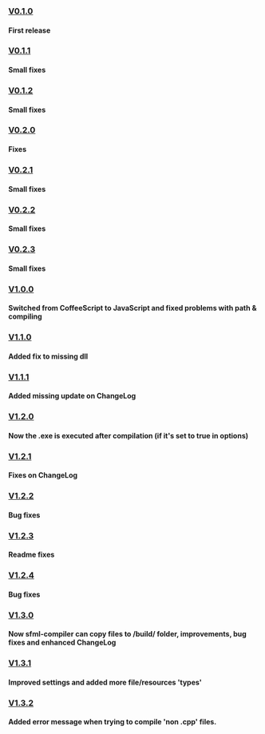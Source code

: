 ### [V0.1.0](https://github.com/brhaka/sfml-compiler/releases/tag/v0.1.0)
#### First release
### [V0.1.1](https://github.com/brhaka/sfml-compiler/releases/tag/v0.1.1)
#### Small fixes
### [V0.1.2](https://github.com/brhaka/sfml-compiler/releases/tag/v0.1.2)
#### Small fixes
### [V0.2.0](https://github.com/brhaka/sfml-compiler/releases/tag/v0.2.0)
#### Fixes
### [V0.2.1](https://github.com/brhaka/sfml-compiler/releases/tag/v0.2.1)
#### Small fixes
### [V0.2.2](https://github.com/brhaka/sfml-compiler/releases/tag/v0.2.2)
#### Small fixes
### [V0.2.3](https://github.com/brhaka/sfml-compiler/releases/tag/v0.2.3)
#### Small fixes
### [V1.0.0](https://github.com/brhaka/sfml-compiler/releases/tag/v1.0.0)
#### Switched from CoffeeScript to JavaScript and fixed problems with path & compiling
### [V1.1.0](https://github.com/brhaka/sfml-compiler/releases/tag/v1.1.0)
#### Added fix to missing dll
### [V1.1.1](https://github.com/brhaka/sfml-compiler/releases/tag/v1.1.1)
#### Added missing update on ChangeLog
### [V1.2.0](https://github.com/brhaka/sfml-compiler/releases/tag/v1.2.0)
#### Now the .exe is executed after compilation (if it's set to true in options)
### [V1.2.1](https://github.com/brhaka/sfml-compiler/releases/tag/v1.2.1)
#### Fixes on ChangeLog
### [V1.2.2](https://github.com/brhaka/sfml-compiler/releases/tag/v1.2.2)
#### Bug fixes
### [V1.2.3](https://github.com/brhaka/sfml-compiler/releases/tag/v1.2.3)
#### Readme fixes
### [V1.2.4](https://github.com/brhaka/sfml-compiler/releases/tag/v1.2.4)
#### Bug fixes
### [V1.3.0](https://github.com/brhaka/sfml-compiler/releases/tag/v1.3.0)
#### Now sfml-compiler can copy files to /build/ folder, improvements, bug fixes and enhanced ChangeLog
### [V1.3.1](https://github.com/brhaka/sfml-compiler/releases/tag/v1.3.1)
#### Improved settings and added more file/resources 'types'
### [V1.3.2](https://github.com/brhaka/sfml-compiler/releases/tag/v1.3.2)
#### Added error message when trying to compile 'non .cpp' files.
